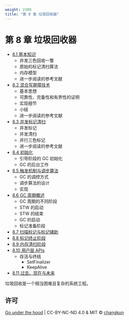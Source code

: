 ```yaml
---
weight: 2300
title: "第 8 章 垃圾回收器"
---
```


# 第 8 章 垃圾回收器

- [8.1 基本知识](./basic.md)
    + 并发三色回收一瞥
    + 原始的标记清扫算法
    + 内存模型
    + 进一步阅读的参考文献
- [8.2 混合写屏障技术](./barrier.md)
    + 基本思想
    + 可靠性、完备性和有界性的证明
    + 实现细节
    + 小结
    + 进一步阅读的参考文献
- [8.3 并发标记清扫](./concurrent.md)
    + 并发标记
    + 并发清扫
    + 并行三色标记
    + 进一步阅读的参考文献
- [8.4 初始化](./init.md)
    + 引导阶段的 GC 初始化
    + GC 的后台工作
- [8.5 触发机制与调步算法](./pacing.md)
    + GC 的调控方式
    + 调步算法的设计
    + 实现
- [8.6 GC 周期概述](./cycle.md)
    + GC 周期的不同阶段
    + STW 的启动
    + STW 的结束
    + GC 的启动
    + 标记准备阶段
- [8.7 扫描标记与标记辅助](./mark.md)
- [8.8 标记终止阶段](./termination.md)
- [8.9 内存清扫阶段](./sweep.md)
- [8.10 用户层 APIs](./finalizer.md)
    + 存活与终结
      + SetFinalizer
      + KeepAlive
- [8.11 过去、现在与未来](./history.md)

垃圾回收是一个相当困难且复杂的系统工程。

## 许可

[Go under the hood](https://github.com/changkun/go-under-the-hood) | CC-BY-NC-ND 4.0 & MIT &copy; [changkun](https://changkun.de)